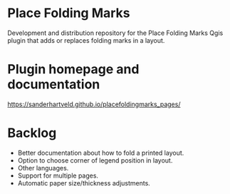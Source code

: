 # Place Folding Marks

Development and distribution repository for the Place Folding Marks Qgis plugin that adds or replaces folding marks in a layout. 

# Plugin homepage and documentation
https://sanderhartveld.github.io/placefoldingmarks_pages/

# Backlog
- Better documentation about how to fold a printed layout.
- Option to choose corner of legend position in layout.
- Other languages.
- Support for multiple pages.
- Automatic paper size/thickness adjustments.

